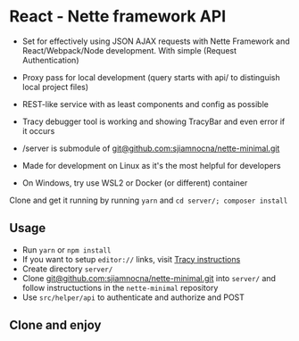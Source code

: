 # React - Nette framework API

- Set for effectively using JSON AJAX requests with Nette Framework and React/Webpack/Node development. With simple (Request Authentication)

- Proxy pass for local development (query starts with api/ to distinguish local project files)

- REST-like service with as least components and config as possible

- Tracy debugger tool is working and showing TracyBar and even error if it occurs

- /server is submodule of [git@github.com:sjiamnocna/nette-minimal.git](https://github.com/sjiamnocna/nette-minimal)

- Made for development on Linux as it's the most helpful for developers

- On Windows, try use WSL2 or Docker (or different) container

Clone and get it running by running `yarn` and `cd server/; composer install`

## Usage

- Run `yarn` or `npm install`
- If you want to setup `editor://` links, visit [Tracy instructions](https://tracy.nette.org/en/open-files-in-ide)
- Create directory `server/`
- Clone [git@github.com:sjiamnocna/nette-minimal.git](https://github.com/sjiamnocna/nette-minimal) into `server/` and follow instructuctions in the `nette-minimal` repository
- Use `src/helper/api` to authenticate and authorize and POST

## Clone and enjoy